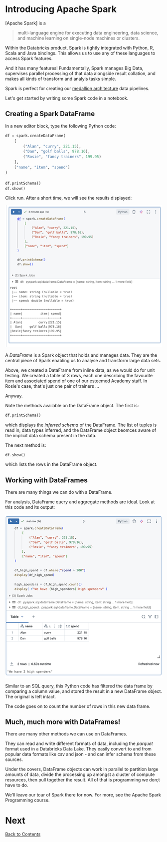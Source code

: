 # Introducing Apache Spark

[Apache Spark] is a

> multi-language engine for executing data engineering, data science, and machine learning on single-node machines or clusters.

Within the Databricks product, Spark is tightly integrated with Python, R, Scala and Java bindings. This allows us to use any of these languages to access Spark features.

And it has many features! Fundamentally, Spark manages Big Data, supervises parallel processing of that data alongside result collation, and makes all kinds of transform and analyis tasks simple.

Spark is perfect for creating our [medallion architecture](https://github.com/bjss-data-academy/data-engineering-fundamentals/blob/main/medallion-architecture.md) data pipelines.

Let's get started by writing some Spark code in a notebook.

## Creating a Spark DataFrame
In a new editor block, type the following Python code:

```python
df = spark.createDataFrame(
    [
        ("Alan", "curry", 221.15),
        ("Dan", "golf balls", 978.16),
        ("Rosie", "fancy trainers", 199.95)
    ],
    ["name", "item", "spend"]  
)

df.printSchema()
df.show()
```

Click run. After a short time, we will see the results displayed:

![Spark DataFrame print schema and show results](/images/dataframe-schema-show.png)

A _DataFrame_ is a Spark object that holds and manages data. They are the central piece of Spark enabling us to analyse and transform large data sets.

Above, we created a DataFrame from inline data, as we would do for unit testing. We created a table of 3 rows, each one describing the favourite item and associated spend of one of our esteemed Academy staff. In Rosie's case, that's just one pair of trainers ...

Anyway.

Note the methods available on the DataFrame object. The first is:

```python
df.printSchema()
```

which displays the _inferred schema_ of the DataFrame. The list of tuples is read in, data types inferred, and the DataFrame object beomces aware of the implicit data schema present in the data.

The next method is:

```python
df.show()
```

which lists the rows in the DataFrame object.

## Working with DataFrames
There are many things we can do with a DataFrame. 

For analysis, DataFrame query and aggregate methods are ideal. Look at this code and its output:

![Querying a DataFrame](/images/dataframe-methods.png)

Similar to an SQL query, this Python code has filtered the data frame by comparing a column value, and stored the result in a new DataFrame object. The original is left intact.

The code goes on to count the number of rows in this new data frame.

## Much, much more with DataFrames!
There are many other methods we can use on DataFrames.

They can read and write different formats of data, including the _parquet_ format used in a Databricks Data Lake. They easily convert to and from popular data formats like csv and json - and can infer schema from these sources.

Under the covers, DataFrame objects can work in parallel to partition large amounts of data, divide the processing up amongst a cluster of compute resources, then pull together the result. All of that is programming we don;t have to do.

We'll leave our tour of Spark there for now. For more, see the Apache Spark Programming course.

# Next
[Back to Contents](/contents.md)
